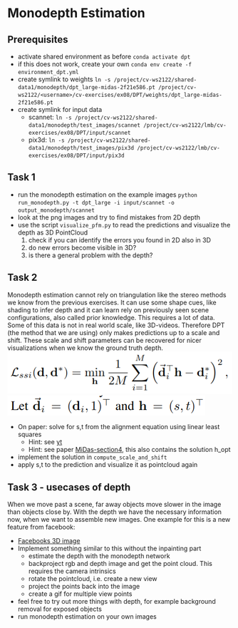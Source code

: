 # Monodepth Estimation


## Prerequisites
- activate shared environment as before `conda activate dpt`
- if this does not work, create your own `conda env create -f environment_dpt.yml`
- create symlink to weights `ln -s /project/cv-ws2122/shared-data1/monodepth/dpt_large-midas-2f21e586.pt /project/cv-ws2122/<username>/cv-exercises/ex08/DPT/weights/dpt_large-midas-2f21e586.pt`
- create symlink for input data
    - scannet: `ln -s /project/cv-ws2122/shared-data1/monodepth/test_images/scannet /project/cv-ws2122/lmb/cv-exercises/ex08/DPT/input/scannet`
    - pix3d: `ln -s /project/cv-ws2122/shared-data1/monodepth/test_images/pix3d /project/cv-ws2122/lmb/cv-exercises/ex08/DPT/input/pix3d`


## Task 1
- run the monodepth estimation on the example images
    `python run_monodepth.py -t dpt_large -i input/scannet -o output_monodepth/scannet`
- look at the png images and try to find mistakes from 2D depth
- use the script `visualize_pfm.py` to read the predictions and visualize the depth as 3D PointCloud
    1. check if you can identify the errors you found in 2D also in 3D 
    2. do new errors become visible in 3D?
    3. is there a general problem with the depth?

## Task 2
Monodepth estimation cannot rely on triangulation like the stereo methods we know from the previous exercises. It can use some shape cues, like shading to infer depth and it can learn rely on previously seen scene configurations, also called prior knowledge. This requires a lot of data. Some of this data is not in real world scale, like 3D-videos. Therefore DPT (the method that we are using) only makes predictions up to a scale and shift.
These scale and shift parameters can be recovered for nicer visualizations when we know the ground truth depth.
![Alignment equation](img/AE.png)
![with](img/AE2.png)
- On paper: solve for s,t from the alignment equation using linear least squares
    - Hint: see [yt](https://youtu.be/pKAPgUb4vL8?t=257)
    - Hint: see paper [MiDas-section4](https://arxiv.org/pdf/1907.01341v1.pdf), this also contains the solution h_opt
- implement the solution in `compute_scale_and_shift`
- apply s,t to the prediction and visualize it as pointcloud again

## Task 3 - usecases of depth
When we move past a scene, far away objects move slower in the image than objects close by.
With the depth we have the necessary information now, when we want to assemble new images.
One example for this is a new feature from facebook:
- [Facebooks 3D image](https://arxiv.org/pdf/2008.12298v1.pdf)
- Implement something similar to this without the inpainting part
    - estimate the depth with the monodepth network
    - backproject rgb and depth image and get the point cloud. This requires the camera intrinsics
    - rotate the pointcloud, i.e. create a new view
    - project the points back into the image
    - create a gif for multiple view points
- feel free to try out more things with depth, for example background removal for exposed objects
- run monodepth estimation on your own images
